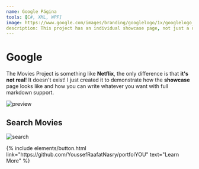 ```yaml
---
name: Google Página
tools: [C#, XML, WPF]
image: https://www.google.com/images/branding/googlelogo/1x/googlelogo_color_272x92dp.png
description: This project has an individual showcase page, not just a direct link to the project site or repo. Now you have more space to describe your awesome project!
---
```


# Google

The Movies Project is something like **Netflix**, the only difference is that **it's not real**! It doesn't exist! I just created it to demonstrate how the **showcase** page looks like and how you can write whatever you want with full markdown support.

![preview](https://www.sketchappsources.com/resources/source-image/we-were-soldiers-landing-page-dbruggisser.jpg)

## Search Movies

![search](https://www.sketchappsources.com/resources/source-image/microsoft-windows-10-virtual-keyboard-diogo-sousa.png)

<p class="text-center">
{% include elements/button.html link="https://github.com/YoussefRaafatNasry/portfolYOU" text="Learn More" %}
</p>